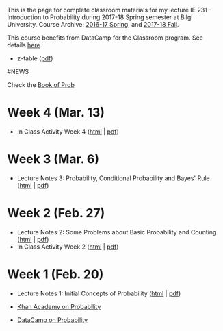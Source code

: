This is the page for complete classroom materials for my lecture IE 231 - Introduction to Probability during 2017-18 Spring semester at Bilgi University. Course Archive: [2016-17 Spring](https://berkorbay.github.io/bilgi-ie231/S16/), and [2017-18 Fall](https://berkorbay.github.io/bilgi-ie231/F17/).

This course benefits from DataCamp for the Classroom program. See details [here](https://www.datacamp.com/groups/education).

+ z-table ([pdf](files/z-table.pdf))

#NEWS

Check the [Book of Prob](http://berkorbay.github.io/book-of-prob/)

# Week 4 (Mar. 13)

+ In Class Activity Week 4 ([html](files/In_Class_Activity_w4.html) \| [pdf](files/In_Class_Activity_w4.pdf))

# Week 3 (Mar. 6)

+ Lecture Notes 3: Probability, Conditional Probability and Bayes' Rule ([html](files/Lecture_03.html) \| [pdf](files/Lecture_03.pdf))

# Week 2 (Feb. 27)

+ Lecture Notes 2: Some Problems about Basic Probability and Counting ([html](files/Lecture_02.html) \| [pdf](files/Lecture_02.pdf))
+ In Class Activity Week 2 ([html](files/In_Class_Activity_w2.html) \| [pdf](files/In_Class_Activity_w2.pdf))

# Week 1 (Feb. 20)

+ Lecture Notes 1: Initial Concepts of Probability ([html](files/Lecture_01.html) \| [pdf](files/Lecture_01.pdf))

+ [Khan Academy on Probability](https://www.khanacademy.org/math/statistics-probability/probability/probability-geometry)

+ [DataCamp on Probability](https://www.datacamp.com/courses/foundations-of-probability-in-r)
